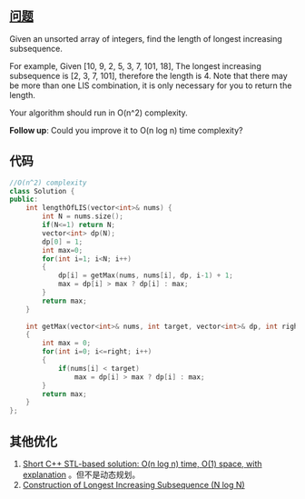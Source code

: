 ## [问题](https://leetcode.com/problems/longest-increasing-subsequence/description/)
Given an unsorted array of integers, find the length of longest increasing subsequence.

For example,
Given [10, 9, 2, 5, 3, 7, 101, 18],
The longest increasing subsequence is [2, 3, 7, 101], therefore the length is 4. Note that there may be more than one LIS combination, it is only necessary for you to return the length.

Your algorithm should run in O(n^2) complexity.

**Follow up**: Could you improve it to O(n log n) time complexity?

## 代码
```C++
//O(n^2) complexity
class Solution {
public:
    int lengthOfLIS(vector<int>& nums) {
        int N = nums.size();
        if(N<=1) return N;
        vector<int> dp(N);
        dp[0] = 1;
        int max=0;
        for(int i=1; i<N; i++)
        {
            dp[i] = getMax(nums, nums[i], dp, i-1) + 1;
            max = dp[i] > max ? dp[i] : max;
        }
        return max;
    }
    
    int getMax(vector<int>& nums, int target, vector<int>& dp, int right)
    {
        int max = 0;
        for(int i=0; i<=right; i++)
        {
            if(nums[i] < target)
                max = dp[i] > max ? dp[i] : max;
        }
        return max;
    }
};
```

## 其他优化
1. [Short C++ STL-based solution: O(n log n) time, O(1) space, with explanation](https://discuss.leetcode.com/topic/38503/short-c-stl-based-solution-o-n-log-n-time-o-1-space-with-explanation)
。但不是动态规划。
2. [Construction of Longest Increasing Subsequence (N log N)](https://www.geeksforgeeks.org/construction-of-longest-monotonically-increasing-subsequence-n-log-n/)
